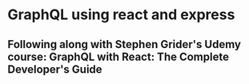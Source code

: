 # GraphQL using react and express

## Following along with Stephen Grider's Udemy course: GraphQL with React: The Complete Developer's Guide